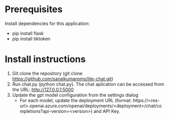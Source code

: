 # Prerequisites
Install dependencies for this application:
- pip install flask
- pip install tiktoken

# Install instructions
1) Git clone the repository (git clone https://github.com/sanalkumarpms/lite-chat.git)
2) Run chat.py (python chat.py). The chat aplication can be accessed from the URL: http://127.0.0.1:5000
3) Update the gpt model configuration from the settings dialog
   - For each model, update the deployment URL (format: https://\<res-url\>.openai.azure.com/openai/deployments/\<deployment\>/chat/completions?api-version=\<version\>) and API Key.
